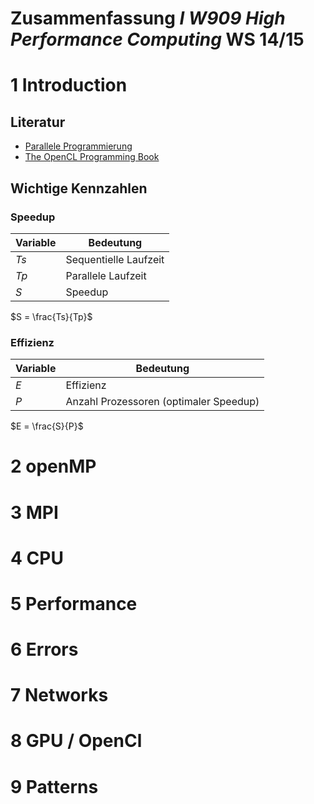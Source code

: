 Zusammenfassung _I W909 High Performance Computing_ WS 14/15
============================================================

# 1 Introduction

## Literatur

* [Parallele Programmierung](http://link.springer.com/book/10.1007%2F978-3-642-13604-7)
* [The OpenCL Programming Book](http://www.fixstars.com/en/opencl/book/)

## Wichtige Kennzahlen

### Speedup

| Variable | Bedeutung |
| ----- | ----- |
| $Ts$ | Sequentielle Laufzeit |
| $Tp$ | Parallele Laufzeit |
| $S$  | Speedup |

$S = \frac{Ts}{Tp}$


### Effizienz

| Variable | Bedeutung |
| ----- | ----- |
|$E$ | Effizienz |
|$P$ | Anzahl Prozessoren (optimaler Speedup) |

$E = \frac{S}{P}$

# 2 openMP



# 3 MPI



# 4 CPU



# 5 Performance



# 6 Errors



# 7 Networks



# 8 GPU / OpenCl



# 9 Patterns





